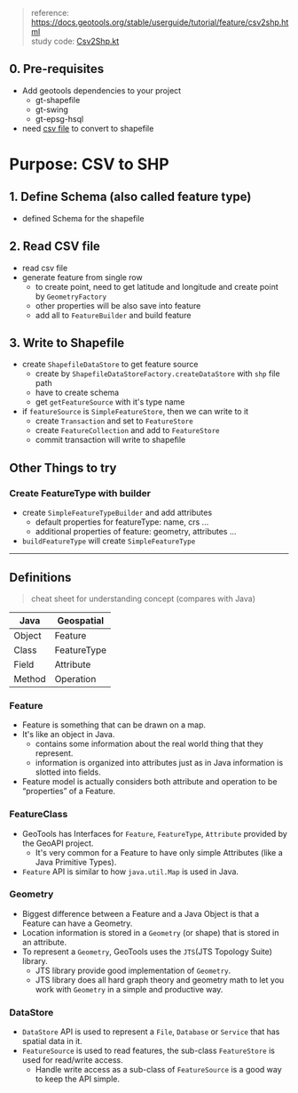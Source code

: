 > reference: https://docs.geotools.org/stable/userguide/tutorial/feature/csv2shp.html    
> study code: [Csv2Shp.kt](../src/main/kotlin/org/geotools/tutorial/feature/Csv2Shp.kt)

## 0. Pre-requisites

- Add geotools dependencies to your project
    - gt-shapefile
    - gt-swing
    - gt-epsg-hsql
- need [csv file](../src/main/resources/tutorial/feature/locations.csv) to convert to shapefile

# Purpose: CSV to SHP

## 1. Define Schema (also called feature type)

- defined Schema for the shapefile

## 2. Read CSV file

- read csv file
- generate feature from single row
    - to create point, need to get latitude and longitude and create point by `GeometryFactory`
    - other properties will be also save into feature
    - add all to `FeatureBuilder` and build feature

## 3. Write to Shapefile

- create `ShapefileDataStore` to get feature source
    - create by `ShapefileDataStoreFactory.createDataStore` with `shp` file path
    - have to create schema
    - get `getFeatureSource` with it's type name
- if `featureSource` is `SimpleFeatureStore`, then we can write to it
    - create `Transaction` and set to `FeatureStore`
    - create `FeatureCollection` and add to `FeatureStore`
    - commit transaction will write to shapefile

## Other Things to try

### Create FeatureType with builder

- create `SimpleFeatureTypeBuilder` and add attributes
    - default properties for featureType: name, crs ...
    - additional properties of feature: geometry, attributes ...
- `buildFeatureType` will create `SimpleFeatureType`

---

## Definitions

> cheat sheet for understanding concept (compares with Java)

| <strong>Java</strong> | <strong>Geospatial</strong> | 
|-----------------------|-----------------------------|
| Object                | Feature                     |
| Class                 | FeatureType                 |
| Field                 | Attribute                   |
| Method                | Operation                   |

### Feature

- Feature is something that can be drawn on a map.
- It's like an object in Java.
    - contains some information about the real world thing that they represent.
    - information is organized into attributes just as in Java information is slotted into fields.
- Feature model is actually considers both attribute and operation to be “properties” of a Feature.

### FeatureClass

- GeoTools has Interfaces for `Feature`, `FeatureType`, `Attribute` provided by the GeoAPI project.
    - It's very common for a Feature to have only simple Attributes (like a Java Primitive Types).
- `Feature` API is similar to how `java.util.Map` is used in Java.

### Geometry

- Biggest difference between a Feature and a Java Object is that a Feature can have a Geometry.
- Location information is stored in a `Geometry` (or shape) that is stored in an attribute.
- To represent a `Geometry`, GeoTools uses the `JTS`(JTS Topology Suite) library.
    - JTS library provide good implementation of `Geometry`.
    - JTS library does all hard graph theory and geometry math to let you work with `Geometry` in a simple and
      productive way.

### DataStore

- `DataStore` API is used to represent a `File`, `Database` or `Service` that has spatial data in it.
- `FeatureSource` is used to read features, the sub-class `FeatureStore` is used for read/write access.
    - Handle write access as a sub-class of `FeatureSource` is a good way to keep the API simple.  
